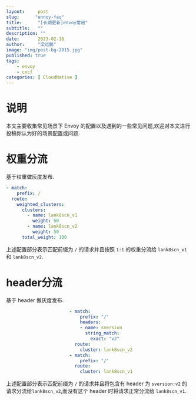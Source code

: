 ```yaml
---
layout:     post 
slug:      "ennoy-faq"
title:      "[长期更新]envoy常用"
subtitle:   ""
description: ""
date:       2023-02-16
author:     "梁远鹏"
image: "img/post-bg-2015.jpg"
published: true
tags:
    - envoy 
    - cncf
categories: [ CloudNative ]
---
```


# 说明

本文主要收集常见场景下 Envoy 的配置以及遇到的一些常见问题,欢迎对本文进行投稿你认为好的场景配置或问题.

# 权重分流

基于权重做灰度发布.

```yaml
- match:
    prefix: /
  route:
    weighted_clusters:
      clusters: 
        - name: lank8scn_v1
          weight: 50
        - name: lank8scn_v2
          weight: 50
      total_weight: 100
```

上述配置部分表示匹配前缀为 `/` 的请求并且按照 `1:1` 的权重分流给 `lank8scn_v1` 和 `lank8scn_v2`.

# header分流

基于 header 做灰度发布.

```yaml
                        - match:
                            prefix: "/"
                            headers:
                            - name: sversion
                              string_match:
                                exact: "v2"
                          route:
                            cluster: lank8scn_v2
                        - match:
                            prefix: "/"
                          route:
                            cluster: lank8scn_v1
```

上述配置部分表示匹配前缀为 `/` 的请求并且将包含有  header 为 `sversion:v2` 的请求分流给`lank8scn_v2`,而没有这个 header 时将请求正常分流给 `lank8scn_v1`.




